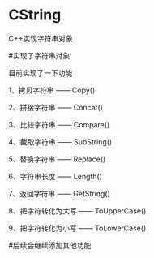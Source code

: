 # CString
C++实现字符串对象

#实现了字符串对象

目前实现了一下功能

1、拷贝字符串 —— Copy()

2、拼接字符串 —— Concat()

3、比较字符串 —— Compare()

4、截取字符串 —— SubString()

5、替换字符串 —— Replace()

6、字符串长度 —— Length()

7、返回字符串 —— GetString()

8、把字符转化为大写 —— ToUpperCase()

9、把字符转化为小写 —— ToLowerCase()

#后续会继续添加其他功能
